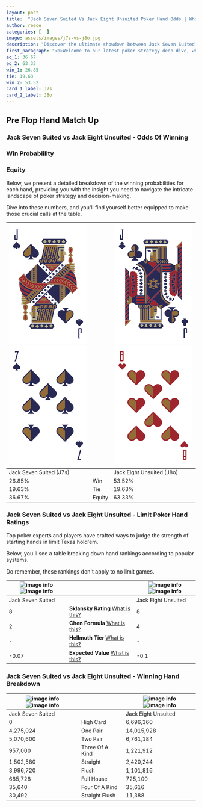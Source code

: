 ```yaml
---
layout: post
title:  "Jack Seven Suited Vs Jack Eight Unsuited Poker Hand Odds | Which Is The Better Hand In Poker? A Complete Guide"
author: reece
categories: [  ]
image: assets/images/j7s-vs-j8o.jpg
description: "Discover the ultimate showdown between Jack Seven Suited and Jack Eight Unsuited in poker! Uncover the odds, strategies, and scenarios where one hand triumphs over the other. Get ready to up your poker game with this thrilling analysis."
first_paragraph: "<p>Welcome to our latest poker strategy deep dive, where we're pitting two distinct hands against each other in a high-stakes showdown: Jack Seven Suited vs Jack Eight Unsuited.</p><p>In the dynamic world of poker, every decision counts, and knowing which hand holds the upper hand is key to your success at the table.</p><p>In this article, we'll dissect these two hands, explore the scenarios where one dominates the other, and equip you with the knowledge to make strategic choices that can tip the odds in your favor.</p><p>Get ready to unravel the intriguing dynamics of these poker hands and elevate your game to new heights.</p>"
eq_1: 36.67
eq_2: 63.33
win_1: 26.85
tie: 19.63
win_2: 53.52
card_1_label: J7s
card_2_label: J8o
---
```




[comment]: # (sp0)

## Pre Flop Hand Match Up

<div class="table hand-ratings" markdown="1"> 



### Jack Seven Suited vs Jack Eight Unsuited - Odds Of Winning


  
<div class="row graphs"> 
<div class="col-lg-6">
    <h3>Win Probablility</h3>
    <canvas id="WinChart"></canvas>
</div>
<div class="col-lg-6">
    <h3>Equity</h3>
    <canvas id="EquityChart"></canvas>
</div>
</div>

  Below, we present a detailed breakdown of the winning probabilities for each hand, providing you with the insight you need to navigate the intricate landscape of poker strategy and decision-making. 

Dive into these numbers, and you'll find yourself better equipped to make those crucial calls at the table.


    
| ![image info](assets/images/hand1/j.png) ![image info](assets/images/hand1/7.png) |  | ![image info](assets/images/hand2/j.png) ![image info](assets/images/hand2/8o.png) |
| -------- | -------- | -------- |
| Jack Seven Suited (J7s) |  | Jack Eight Unsuited (J8o) |
| 26.85% | Win | 53.52% |
| 19.63% | Tie | 19.63% |
| 36.67% | Equity | 63.33% |




[comment]: # (sp1)



### Jack Seven Suited vs Jack Eight Unsuited - Limit Poker Hand Ratings

Top poker experts and players have crafted ways to judge the strength of starting hands in limit Texas hold'em. 

Below, you'll see a table breaking down hand rankings according to popular systems. 

Do remember, these rankings don't apply to no limit games.


    
| ![image info](https://www.riverpairs.com/assets/images/hand1/j.png) ![image info](https://www.riverpairs.com/assets/images/hand1/7.png) |  | ![image info](https://www.riverpairs.com/assets/images/hand2/j.png) ![image info](https://www.riverpairs.com/assets/images/hand2/8o.png) |
| -------- | -------- | -------- |
| Jack Seven Suited |  | Jack Eight Unsuited |
| 8 | **Sklansky Rating** [What is this?](/sklansky-rating-explained) | 8 |
| 2 | **Chen Formula** [What is this?](/chen-formula-explained) | 4 |
| - | **Hellmuth Tier** [What is this?](/Hellmuth-tier-explained) | - |
| -0.07 | **Expected Value** [What is this?](/expected-value-explained) | -0.1 |




[comment]: # (sp2)



### Jack Seven Suited vs Jack Eight Unsuited - Winning Hand Breakdown


    
| ![image info](https://www.riverpairs.com/assets/images/hand1/j.png) ![image info](https://www.riverpairs.com/assets/images/hand1/7.png) |  | ![image info](https://www.riverpairs.com/assets/images/hand2/j.png) ![image info](https://www.riverpairs.com/assets/images/hand2/8o.png) |
| -------- | -------- | -------- |
| Jack Seven Suited |  | Jack Eight Unsuited |
| 0 | High Card | 6,696,360 |
| 4,275,024 | One Pair | 14,015,928 |
| 5,070,600 | Two Pair | 6,761,184 |
| 957,000 | Three Of A Kind | 1,221,912 |
| 1,502,580 | Straight | 2,420,244 |
| 3,996,720 | Flush | 1,101,816 |
| 685,728 | Full House | 725,100 |
| 35,640 | Four Of A Kind | 35,616 |
| 30,492 | Straight Flush | 11,388 |




[comment]: # (sp3)



</div>

[comment]: # (sp4)



[comment]: # (sp5)

